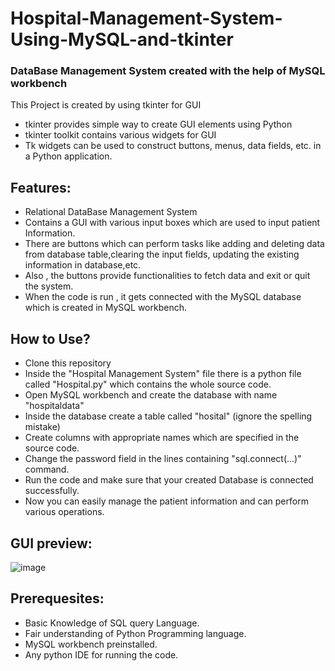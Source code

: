 # Hospital-Management-System-Using-MySQL-and-tkinter
### DataBase Management System created with the help of MySQL workbench



This Project is created by using tkinter for GUI

- tkinter provides simple way to create GUI elements using Python
- tkinter toolkit contains various widgets for GUI
- Tk widgets can be used to construct buttons, menus, data fields, etc. in a Python application.

## Features:

- Relational DataBase Management System
- Contains a GUI with various input boxes which are used to input patient Information.
- There are buttons which can perform tasks like adding and deleting data from database table,clearing the input fields, updating the existing information in database,etc.
- Also , the buttons provide functionalities to fetch data and exit or quit the system.
- When the code is run , it gets connected with the MySQL database which is created in MySQL workbench.



## How to Use?


- Clone this repository
- Inside the "Hospital Management System" file there is a python file called "Hospital.py" which contains the whole source code.
- Open MySQL workbench and create the database with name "hospitaldata"
- Inside the database create a table called "hosital" (ignore the spelling mistake)
- Create columns with appropriate names which are specified in the source code.
- Change the password field in the lines containing "sql.connect(...)" command.
- Run the code and make sure that your created Database is connected successfully.
- Now you can easily manage the patient information and can perform various operations.

## GUI preview:
![image](https://user-images.githubusercontent.com/67269209/162787987-9b02a8da-382f-4a96-b594-b73ca459d308.png)



## Prerequesites:
- Basic Knowledge of SQL query Language.
- Fair understanding of Python Programming language.
- MySQL workbench preinstalled.
- Any python IDE for running the code.
